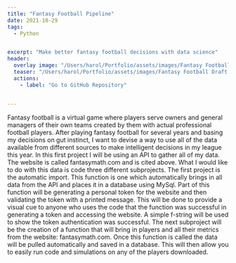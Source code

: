 ```yaml
---
title: "Fantasy Football Pipeline"
date: 2021-10-29
tags:
  - Python


excerpt: "Make better fantasy football decisions with data science"
header:
  overlay image: "/Users/harol/Portfolio/assets/images/Fantasy Football Draft.jpg"
  teaser: "/Users/harol/Portfolio/assets/images/Fantasy Football Draft.jpg"
  actions:
    - label: "Go to GitHub Repository"


---
```


Fantasy football is a virtual game where players serve owners and general managers of their own teams created by them with actual professional football players.
After playing fantasy football for several years and basing my decisions on gut instinct, I want to devise a way to use all of the data available from different sources to make intelligent decisions in my league this year.
In this first project I will be using an API to gather all of my data. The website is called fantasymath.com and is cited above. What I would like to do with this data is code three different subprojects. The first project is the automatic import. This function is one which automatically brings in all data from the API and places it in a database using MySql. Part of this function will be generating a personal token for the website and then validating the token with a printed message. This will be done to provide a visual cue to anyone who uses the code that the function was successful in generating a token and accessing the website. A simple f-string will be used to show the token authentication was successful.
The next subproject will be the creation of a function that will bring in players and all their metrics from the website: fantasymath.com. Once this function is called the data will be pulled automatically and saved in a database. This will then allow you to easily run code and simulations on any of the players downloaded.
